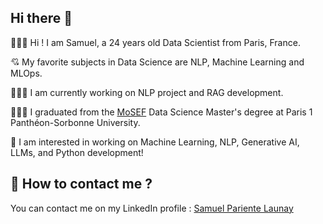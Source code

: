 ## Hi there 👋

🙋🏻‍♂️ Hi ! I am Samuel, a 24 years old Data Scientist from Paris, France. 

💘 My favorite subjects in Data Science are NLP, Machine Learning and MLOps.

🧑🏻‍💻 I am currently working on NLP project and RAG development.

👨🏻‍🎓 I graduated from the [MoSEF](https://formations.pantheonsorbonne.fr/fr/catalogue-des-formations/master-M/master-econometrie-statistiques-KBURDRPJ/master-parcours-modelisations-statistiques-economiques-et-financieres-mosef-formation-initiale-et-apprentissage-KBURDRT5.html) Data Science Master's degree at Paris 1 Panthéon-Sorbonne University.

👀 I am interested in working on Machine Learning, NLP, Generative AI, LLMs, and Python development!

## 📧 How to contact me ?

You can contact me on my LinkedIn profile : [Samuel Pariente Launay](https://www.linkedin.com/in/samuel-launay/)

